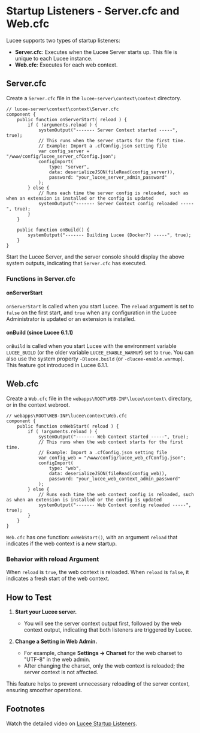 <!--
{
  "title": "Startup Listeners: Server.cfc and Web.cfc",
  "id": "startup-listeners-code",
  "related": [
    "function-configimport"
  ],
  "categories": [
    "server",
    "system"
  ],
  "description": "Lucee supports two types of Startup Listeners: Server.cfc and Web.cfc.",
  "menuTitle": "Startup Listeners",
  "keywords": [
    "startup",
    "warmup",
    "prewarm",
    "Server.cfc",
    "Web.cfc",
    "onServerStart",
    "onWebStart",
    "onBuild",
    "initialization",
    "bootstrap",
    "configuration",
    "initialization",
    "events",
    "hooks"
  ]
}
-->

# Startup Listeners - Server.cfc and Web.cfc

Lucee supports two types of startup listeners:

- **Server.cfc**: Executes when the Lucee Server starts up. This file is unique to each Lucee instance.
- **Web.cfc**: Executes for each web context.

## Server.cfc

Create a `Server.cfc` file in the `lucee-server\context\context` directory.

```lucee
// lucee-server\context\context\Server.cfc
component {
	public function onServerStart( reload ) {
		if ( !arguments.reload ) {
			systemOutput("------- Server Context started -----", true);
			// This runs when the server starts for the first time.
			// Example: Import a .cfConfig.json setting file
			var config_server = "/www/config/lucee_server_cfConfig.json";
			configImport(
				type: "server",
				data: deserializeJSON(fileRead(config_server)),
				password: "your_lucee_server_admin_password"
			);
		} else {
			// Runs each time the server config is reloaded, such as when an extension is installed or the config is updated
			systemOutput("------- Server Context config reloaded -----", true);
		}
	}

	public function onBuild() {
		systemOutput("------- Building Lucee (Docker?) -----", true);
	}
}
```

Start the Lucee Server, and the server console should display the above system outputs, indicating that `Server.cfc` has executed.

### Functions in Server.cfc

#### onServerStart

`onServerStart` is called when you start Lucee. The `reload` argument is set to `false` on the first start, and `true` when any configuration in the Lucee Administrator is updated or an extension is installed.

#### onBuild (since Lucee 6.1.1)

`onBuild` is called when you start Lucee with the environment variable `LUCEE_BUILD` (or the older variable `LUCEE_ENABLE_WARMUP`) set to `true`. You can also use the system property `-Dlucee.build` (or `-dlucee-enable.warmup`). This feature got introduced in Lucee 6.1.1.

## Web.cfc

Create a `Web.cfc` file in the `webapps\ROOT\WEB-INF\lucee\context\` directory, or in the context webroot.

```lucee
// webapps\ROOT\WEB-INF\lucee\context\Web.cfc
component {
	public function onWebStart( reload ) {
		if ( !arguments.reload ) {
			systemOutput("------- Web Context started -----", true);
			// This runs when the web context starts for the first time.
			// Example: Import a .cfConfig.json setting file
			var config_web = "/www/config/lucee_web_cfConfig.json";
			configImport(
				type: "web",
				data: deserializeJSON(fileRead(config_web)),
				password: "your_lucee_web_context_admin_password"
			);
		} else {
			// Runs each time the web context config is reloaded, such as when an extension is installed or the config is updated
			systemOutput("------- Web Context config reloaded -----", true);
		}
	}
}
```

`Web.cfc` has one function: `onWebStart()`, with an argument `reload` that indicates if the web context is a new startup.

### Behavior with reload Argument

When `reload` is `true`, the web context is reloaded. When `reload` is `false`, it indicates a fresh start of the web context.

## How to Test

1. **Start your Lucee server.**
   - You will see the server context output first, followed by the web context output, indicating that both listeners are triggered by Lucee.

2. **Change a Setting in Web Admin.**
   - For example, change **Settings -> Charset** for the web charset to "UTF-8" in the web admin.
   - After changing the charset, only the web context is reloaded; the server context is not affected.

This feature helps to prevent unnecessary reloading of the server context, ensuring smoother operations.

## Footnotes

Watch the detailed video on [Lucee Startup Listeners](https://youtu.be/b1MWLwkKdLE).
